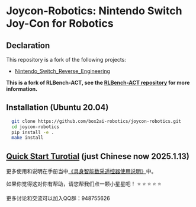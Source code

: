 
# Joycon-Robotics: Nintendo Switch Joy-Con for Robotics

## Declaration

This repository is a fork of the following projects:
<!-- - [joycon-python](https://github.com/tocoteron/joycon-python) -->
- [Nintendo_Switch_Reverse_Engineering](https://github.com/dekuNukem/Nintendo_Switch_Reverse_Engineering)

**This is a fork of RLBench-ACT, see the [RLBench-ACT repository](https://github.com/Boxjod/RLBench_ACT) for more information.**

## Installation (Ubuntu 20.04)

```bash
  git clone https://github.com/box2ai-robotics/joycon-robotics.git
  cd joycon-robotics
  pip install -e .
  make install
```

## [Quick Start Turotial](joycon_robotics_tutorial.ipynb) (just Chinese now 2025.1.13)

更多使用和说明在手册当中[《具身智能数采遥控器使用说明》](具身智能数采遥控器使用说明.pdf)中。

如果你觉得这对你有帮助，请您帮我们点一颗小星星吧！ ⭐ ⭐ ⭐ ⭐ ⭐

更多讨论和交流可以加入QQ群：948755626




